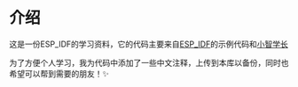 # 介绍

这是一份ESP_IDF的学习资料，它的代码主要来自[ESP_IDF](https://github.com/espressif/esp-idf)的示例代码和[小智学长](https://space.bilibili.com/383943678/pugv?defaultTab=cheese)

为了方便个人学习，我为代码中添加了一些中文注释，上传到本库以备份，同时也希望可以帮到需要的朋友！✨
<!--
**Ankali-Aylina/Ankali-Aylina** is a ✨ _special_ ✨ repository because its `README.md` (this file) appears on your GitHub profile.

Here are some ideas to get you started:

- 🔭 I’m currently working on ...
- 🌱 I’m currently learning ...
- 👯 I’m looking to collaborate on ...
- 🤔 I’m looking for help with ...
- 💬 Ask me about ...
- 📫 How to reach me: ...
- 😄 Pronouns: ...
- ⚡ Fun fact: ...
-->

